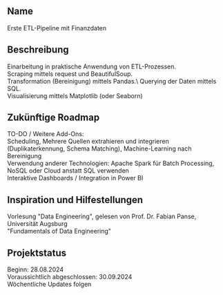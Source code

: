
## Name
Erste ETL-Pipeline mit Finanzdaten

## Beschreibung
Einarbeitung in praktische Anwendung von ETL-Prozessen.\
Scraping mittels request und BeautifulSoup.\
Transformation (Bereinigung) mittels Pandas.\ 
Querying der Daten mittels SQL.\
Visualisierung mittels Matplotlib (oder Seaborn) 

## Zukünftige Roadmap
TO-DO / Weitere Add-Ons: \
Scheduling, Mehrere Quellen extrahieren und integrieren (Duplikaterkennung, Schema Matching), Machine-Learning nach Bereinigung \
Verwendung anderer Technologien: Apache Spark für Batch Processing, NoSQL oder Cloud anstatt SQL verwenden \
Interaktive Dashboards / 
Integration in Power BI

## Inspiration und Hilfestellungen
Vorlesung "Data Engineering", gelesen von Prof. Dr. Fabian Panse, Universität Augsburg \
"Fundamentals of Data Engineering" 

## Projektstatus
Beginn: 28.08.2024 \
Voraussichtlich abgeschlossen: 30.09.2024 \
Wöchentliche Updates folgen
